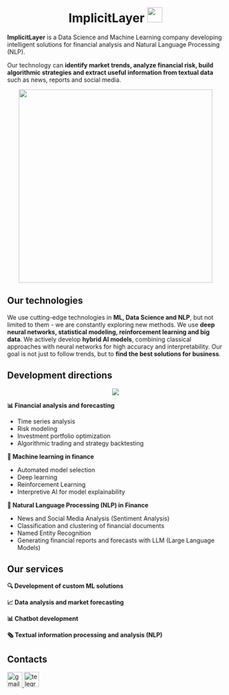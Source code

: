 <h1 align="center"> ImplicitLayer <img src="https://media.giphy.com/media/hvRJCLFzcasrR4ia7z/giphy.gif" width="35"></h1>

**ImplicitLayer** is a Data Science and Machine Learning company developing intelligent solutions for financial analysis and Natural Language Processing (NLP).

Our technology can **identify market trends, analyze financial risk, build algorithmic strategies and extract useful information from textual data** such as news, reports and social media.

<div align="center">
  <img height="450rem" src="https://user-images.githubusercontent.com/74038190/212750155-3ceddfbd-19d3-40a3-87af-8d329c8323c4.gif"  />
</div>

## Our technologies

We use cutting-edge technologies in **ML, Data Science and NLP**, but not limited to them - we are constantly exploring new methods. We use **deep neural networks, statistical modeling, reinforcement learning and big data**. We actively develop **hybrid AI models**, combining classical approaches with neural networks for high accuracy and interpretability. Our goal is not just to follow trends, but to **find the best solutions for business**.

## Development directions

<p align="center">
  <a href="https://github.com/DenverCoder1/readme-typing-svg"><img src="https://readme-typing-svg.herokuapp.com?lines=%20Data+Analysis%20|%20Machine+Learning%20;Financial+analysis+and+forecasting;NLP+in+Finance&center=true&width=500&height=50"></a>
</p>

**📊 Financial analysis and forecasting**

* Time series analysis
* Risk modeling
* Investment portfolio optimization
* Algorithmic trading and strategy backtesting

**🧠 Machine learning in finance**

* Automated model selection 
* Deep learning 
* Reinforcement Learning
* Interpretive AI for model explainability

**📜 Natural Language Processing (NLP) in Finance**

* News and Social Media Analysis (Sentiment Analysis)
* Classification and clustering of financial documents
* Named Entity Recognition
* Generating financial reports and forecasts with LLM (Large Language Models)

## Our services

**🔍 Development of custom ML solutions**

**📈 Data analysis and market forecasting**

**📊 Chatbot development**

**🗞 Textual information processing and analysis (NLP)**

## Contacts

<div align="left">
  <a href="mailto:burenok023@gmail.com" target="_blank">
  <img src="https://img.shields.io/static/v1?message=Gmail&logo=gmail&label=&color=D14836&logoColor=white&labelColor=&style=for-the-badge" height="35" alt="gmail logo"  />
  </a>

  <a href="https://t.me/artemburenok" target="_blank">
  <img src="https://img.shields.io/static/v1?message=Telegram&logo=telegram&label=&color=2CA5E0&logoColor=white&labelColor=&style=for-the-badge" height="35" alt="telegram logo"  />
  </a>
</div>




